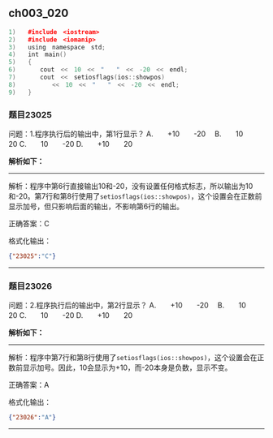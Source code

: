 ## ch003_020
``` c++
1)　　#include　<iostream>
2)　　#include　<iomanip>
3)　　using　namespace　std;
4)　　int　main()
5)　　{
6)　　　　cout　<<　10　<<　"　　"　<<　-20　<<　endl;
7)　　　　cout　<<　setiosflags(ios::showpos)
8)　　　　　　<<　10　<<　"　　"　<<　-20　<<　endl;
9)　　}

```
### 题目23025
问题：1.程序执行后的输出中，第1行显示？
A.　　+10　　-20　
B.　　10　　20
C.　　10　　-20
D.　　+10　　20


**解析如下：**

------

解析：程序中第6行直接输出10和-20，没有设置任何格式标志，所以输出为10和-20。第7行和第8行使用了`setiosflags(ios::showpos)`，这个设置会在正数前显示加号，但只影响后面的输出，不影响第6行的输出。

正确答案：C

格式化输出：
```json
{"23025":"C"}
```

------

### 题目23026
问题：2.程序执行后的输出中，第2行显示？
A.　　+10　　-20　
B.　　10　　20
C.　　10　　-20
D.　　+10　　20


**解析如下：**

------

解析：程序中第7行和第8行使用了`setiosflags(ios::showpos)`，这个设置会在正数前显示加号。因此，10会显示为+10，而-20本身是负数，显示不变。

正确答案：A

格式化输出：
```json
{"23026":"A"}
```

------

